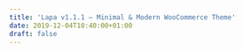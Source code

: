 ```yaml
---
title: 'Lapa v1.1.1 – Minimal & Modern WooCommerce Theme'
date: 2019-12-04T10:40:00+01:00
draft: false
---
```


